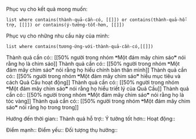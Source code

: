 Phục vụ cho kết quả mong muốn:
```dataview
list where contains(thành-quả-cần-có, [[]]) or contains(thành-quả-hỗ-trợ, [[]]) or contains(ý-tưởng-tốt-hơn, [[]]) 
```
Phục vụ cho những nhu cầu này của mình:
```dataview
list where contains(tương-ứng-với-thành-quả-cần-có,[[]])
```

Thành quả cần có:: [[50% người trong nhóm ❝Một đám mây chim sáo❞ nói rằng họ là chim sáo]]
Thành quả cần có:: [[50% người trong nhóm ❝Một đám mây chim sáo❞ nói rằng họ hiểu chính bản thân mình]]
Thành quả cần có:: [[50% người trong nhóm ❝Một đám mây chim sáo❞ hiểu mục tiêu và cách Quả Cầu hoạt động]]
Thành quả cần có:: [[50% người trong nhóm ❝Một đám mây chim sáo❞ nói rằng họ hiểu triết lý của Quả Cầu]]
Thành quả cần có:: [[50% người trong nhóm ❝Một đám mây chim sáo❞ nói rằng họ là tóc vàng]]
Thành quả cần có:: [[50% người trong nhóm ❝Một đám mây chim sáo❞ nói rằng họ trong trong]]

Hướng đến thời gian::
Thành quả hỗ trợ::
Ý tưởng tốt hơn::
Hoạt động::

Điểm mạnh::
Điểm yếu::
Đối tượng thụ hưởng::
